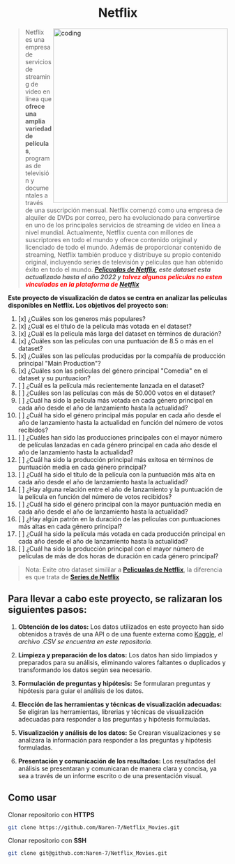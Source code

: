 <h1 align="center">Netflix</h1> 
<img align="right" alt="coding" width="400" src="https://wallpapers.com/images/high/netflix-aesthetic-popcorn-z16yswlqxnwom6wk.webp">


> Netflix es una empresa de servicios de streaming de video en línea que **ofrece una amplia variedad de películas**, programas de televisión y documentales a través de una suscripción mensual. Netflix comenzó como una empresa de alquiler de DVDs por correo, pero ha evolucionado para convertirse en uno de los principales servicios de streaming de video en línea a nivel mundial. Actualmente, Netflix cuenta con millones de suscriptores en todo el mundo y ofrece contenido original y licenciado de todo el mundo. Además de proporcionar contenido de streaming, Netflix también produce y distribuye su propio contenido original, incluyendo series de televisión y películas que han obtenido éxito en todo el mundo. _**[**Pelicualas de Netflix**](https://github.com/Naren-7/Netflix_Movies/blob/main/Data_Netflix/Best%20Movies%20Netflix.csv), este dataset esta actualizado hasta el año 2022 y <font color="red">talvez algunas peliculas no esten vinculadas en la plataforma de [Netflix](https://www.netflix.com/) </font>**_


**Este proyecto de visualización de datos se centra en analizar las películas disponibles en Netflix. Los objetivos del proyecto son:**

1. [x] ¿Cuáles son los generos más populares?
2. [x] ¿Cuál es el título de la película más votada en el dataset?
3. [x] ¿Cuál es la película más larga del dataset en términos de duración?
4. [x] ¿Cuáles son las películas con una puntuación de 8.5 o más en el dataset?
5. [x] ¿Cuáles son las películas producidas por la compañía de producción principal "Main Production"?
6. [x] ¿Cuáles son las películas del género principal "Comedia" en el dataset y su puntuacion?
7. [ ] ¿Cuál es la película más recientemente lanzada en el dataset?
8. [ ] ¿Cuáles son las películas con más de 50.000 votos en el dataset?
9. [ ]  ¿Cuál ha sido la película más votada en cada género principal en cada año desde el año de lanzamiento hasta la actualidad?
10. [ ] ¿Cuál ha sido el género principal más popular en cada año desde el año de lanzamiento hasta la actualidad en función del número de votos recibidos?
11. [ ] ¿Cuáles han sido las producciones principales con el mayor número de películas lanzadas en cada género principal en cada año desde el año de      lanzamiento hasta la actualidad?  
12.  [ ]  ¿Cuál ha sido la producción principal más exitosa en términos de puntuación media en cada género principal?
13.  [ ]  ¿Cuál ha sido el título de la película con la puntuación más alta en cada año desde el año de lanzamiento hasta la actualidad?
14.  [ ]  ¿Hay alguna relación entre el año de lanzamiento y la puntuación de la película en función del número de votos recibidos?
15.  [ ]  ¿Cuál ha sido el género principal con la mayor puntuación media en cada año desde el año de lanzamiento hasta la actualidad?
16.  [ ]  ¿Hay algún patrón en la duración de las películas con puntuaciones más altas en cada género principal?
17.  [ ]  ¿Cuál ha sido la película más votada en cada producción principal en cada año desde el año de lanzamiento hasta la actualidad?
18.  [ ]  ¿Cuál ha sido la producción principal con el mayor número de películas de más de dos horas de duración en cada género principal?

> Nota: Exite otro dataset simililar a [**Pelicualas de Netflix**](https://github.com/Naren-7/Netflix_Movies/blob/main/Data_Netflix/Best%20Movies%20Netflix.csv),  la diferencia es que trata de  [**Series de Netflix**](https://github.com/Naren-7/Netflix_Movies/blob/main/Data_Netflix/Best%20Shows%20Netflix.csv)

## Para llevar a cabo este proyecto, se ralizaran los siguientes pasos:

1. **Obtención de los datos:** Los datos utilizados en este proyecto han sido obtenidos a través de una API o de una fuente externa como [Kaggle](https://www.kaggle.com/datasets/thedevastator/the-ultimate-netflix-tv-shows-and-movies-dataset), _el archivo .CSV se encuentra en este repositorio._

2. **Limpieza y preparación de los datos:** Los datos han sido limpiados y preparados para su análisis, eliminando valores faltantes o duplicados y transformando los datos según sea necesario.

3. **Formulación de preguntas y hipótesis:** Se formularan preguntas y hipótesis para guiar el análisis de los datos.

4. **Elección de las herramientas y técnicas de visualización adecuadas:** Se eligiran las herramientas, librerias y técnicas de visualización adecuadas para responder a las preguntas y hipótesis formuladas.

5. **Visualización y análisis de los datos:** Se Crearan visualizaciones y se  analizara la información para responder a las preguntas y hipótesis formuladas.

6. **Presentación y comunicación de los resultados:** Los resultados del análisis se  presentaran y comunicaran de manera clara y concisa, ya sea a través de un informe escrito o de una presentación visual.

## Como usar 

Clonar repositorio con **HTTPS**
```bash
git clone https://github.com/Naren-7/Netflix_Movies.git
```

Clonar repositorio con **SSH**
```bash
git clone git@github.com:Naren-7/Netflix_Movies.git
```
